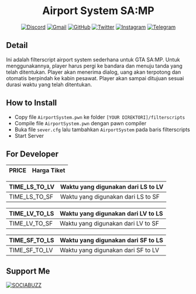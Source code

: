 <div align="center">

<h1>Airport System SA:MP</h1>

[![Discord](https://img.shields.io/badge/RProject-%237289DA.svg?style=for-the-badge&logo=discord&logoColor=white)](https://discord.gg/qudyjPnCbZ) [![Gmail](https://img.shields.io/badge/Gmail-D14836?style=for-the-badge&logo=gmail&logoColor=white&link=mailto:contact.russellraders@gmail.com)](mailto:contact.russellraders@gmail.com) [![GitHub](https://img.shields.io/badge/github-%23121011.svg?style=for-the-badge&logo=github&logoColor=white)](https://github.com/russellraders/) [![Twitter](https://img.shields.io/badge/Twitter-%231DA1F2.svg?style=for-the-badge&logo=Twitter&logoColor=white)](https://twitter.com/RussellRaders/) [![Instagram](https://img.shields.io/badge/Instagram-%23E4405F.svg?style=for-the-badge&logo=Instagram&logoColor=white)](https://instagram.com/russellraders/) [![Telegram](https://img.shields.io/badge/Telegram-2CA5E0?style=for-the-badge&logo=telegram&logoColor=white)](https://t.me/russellraders/)

</div>

## Detail

<p align="left">
	Ini adalah filterscript airport system sederhana untuk GTA SA:MP. Untuk menggunakannya, player harus pergi ke bandara dan menuju tanda yang telah ditentukan. Player akan menerima dialog, uang akan terpotong dan otomatis berpindah ke kabin pesawat. Player akan sampai ditujuan sesuai durasi waktu yang telah ditentukan.
</p>

## How to Install
- Copy file `AirportSystem.pwn` ke folder `[YOUR DIREKTORI]/filterscripts`
- Compile file `AirportSystem.pwn` dengan pawn compiler
- Buka file `sever.cfg` lalu tambahkan `AirportSystem` pada baris filterscripts
- Start Server


## For Developer
| PRICE | Harga Tiket |
|---|---|

| TIME_LS_TO_LV | Waktu yang digunakan dari LS to LV |
|---|---|
| TIME_LS_TO_SF | Waktu yang digunakan dari LS to SF |

| TIME_LV_TO_LS | Waktu yang digunakan dari LV to LS |
|---|---|
| TIME_LV_TO_SF | Waktu yang digunakan dari LV to SF |

| TIME_SF_TO_LS | Waktu yang digunakan dari SF to LS |
|---|---|
| TIME_SF_TO_LV | Waktu yang digunakan dari SF to LV |

## Support Me

[![SOCIABUZZ](https://img.shields.io/badge/DONATE-SOCIABUZZ-brightgreen?style=for-the-badge)](https://sociabuzz.com/russell/donate)